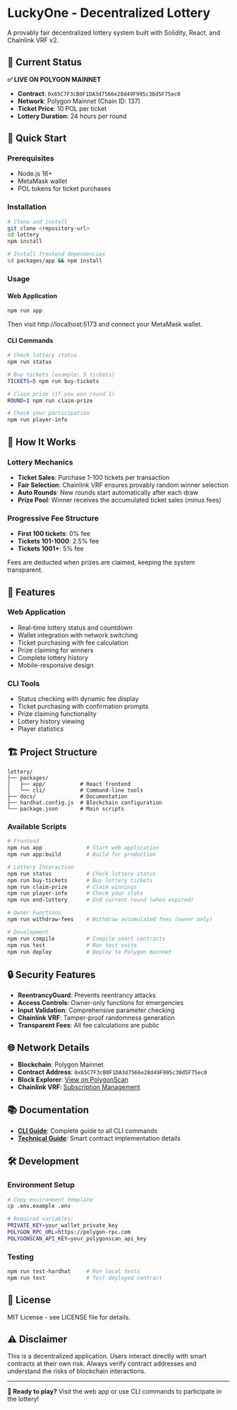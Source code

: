 # LuckyOne - Decentralized Lottery

A provably fair decentralized lottery system built with Solidity, React, and Chainlink VRF v2.

## 🎯 Current Status

**✅ LIVE ON POLYGON MAINNET**
- **Contract**: `0x65C7F3cB0F1DA3d7566e28d49F995c30d5F75ec0`
- **Network**: Polygon Mainnet (Chain ID: 137)
- **Ticket Price**: 10 POL per ticket
- **Lottery Duration**: 24 hours per round

## 🚀 Quick Start

### Prerequisites
- Node.js 16+
- MetaMask wallet
- POL tokens for ticket purchases

### Installation
```bash
# Clone and install
git clone <repository-url>
cd lottery
npm install

# Install frontend dependencies
cd packages/app && npm install
```

### Usage

#### Web Application
```bash
npm run app
```
Then visit http://localhost:5173 and connect your MetaMask wallet.

#### CLI Commands
```bash
# Check lottery status
npm run status

# Buy tickets (example: 5 tickets)
TICKETS=5 npm run buy-tickets

# Claim prize (if you won round 1)
ROUND=1 npm run claim-prize

# Check your participation
npm run player-info
```

## 🎰 How It Works

### Lottery Mechanics
- **Ticket Sales**: Purchase 1-100 tickets per transaction
- **Fair Selection**: Chainlink VRF ensures provably random winner selection
- **Auto Rounds**: New rounds start automatically after each draw
- **Prize Pool**: Winner receives the accumulated ticket sales (minus fees)

### Progressive Fee Structure
- **First 100 tickets**: 0% fee
- **Tickets 101-1000**: 2.5% fee
- **Tickets 1001+**: 5% fee

Fees are deducted when prizes are claimed, keeping the system transparent.

## 📱 Features

### Web Application
- Real-time lottery status and countdown
- Wallet integration with network switching
- Ticket purchasing with fee calculation
- Prize claiming for winners
- Complete lottery history
- Mobile-responsive design

### CLI Tools
- Status checking with dynamic fee display
- Ticket purchasing with confirmation prompts
- Prize claiming functionality
- Lottery history viewing
- Player statistics

## 🏗️ Project Structure

```
lottery/
├── packages/
│   ├── app/           # React frontend
│   └── cli/           # Command-line tools
├── docs/              # Documentation
├── hardhat.config.js  # Blockchain configuration
└── package.json       # Main scripts
```

### Available Scripts
```bash
# Frontend
npm run app              # Start web application
npm run app:build        # Build for production

# Lottery Interaction
npm run status           # Check lottery status
npm run buy-tickets      # Buy lottery tickets
npm run claim-prize      # Claim winnings
npm run player-info      # Check your stats
npm run end-lottery      # End current round (when expired)

# Owner Functions
npm run withdraw-fees    # Withdraw accumulated fees (owner only)

# Development
npm run compile          # Compile smart contracts
npm run test             # Run test suite
npm run deploy           # Deploy to Polygon mainnet
```

## 🔒 Security Features

- **ReentrancyGuard**: Prevents reentrancy attacks
- **Access Controls**: Owner-only functions for emergencies
- **Input Validation**: Comprehensive parameter checking
- **Chainlink VRF**: Tamper-proof randomness generation
- **Transparent Fees**: All fee calculations are public

## 🌐 Network Details

- **Blockchain**: Polygon Mainnet
- **Contract Address**: `0x65C7F3cB0F1DA3d7566e28d49F995c30d5F75ec0`
- **Block Explorer**: [View on PolygonScan](https://polygonscan.com/address/0x65C7F3cB0F1DA3d7566e28d49F995c30d5F75ec0)
- **Chainlink VRF**: [Subscription Management](https://vrf.chain.link/polygon)

## 📚 Documentation

- **[CLI Guide](docs/CLI_GUIDE.md)**: Complete guide to all CLI commands
- **[Technical Guide](docs/TECHNICAL_GUIDE.md)**: Smart contract implementation details

## 🛠️ Development

### Environment Setup
```bash
# Copy environment template
cp .env.example .env

# Required variables:
PRIVATE_KEY=your_wallet_private_key
POLYGON_RPC_URL=https://polygon-rpc.com
POLYGONSCAN_API_KEY=your_polygonscan_api_key
```

### Testing
```bash
npm run test-hardhat     # Run local tests
npm run test             # Test deployed contract
```

## 📄 License

MIT License - see LICENSE file for details.

## ⚠️ Disclaimer

This is a decentralized application. Users interact directly with smart contracts at their own risk. Always verify contract addresses and understand the risks of blockchain interactions.

---

**🎲 Ready to play?** Visit the web app or use CLI commands to participate in the lottery!